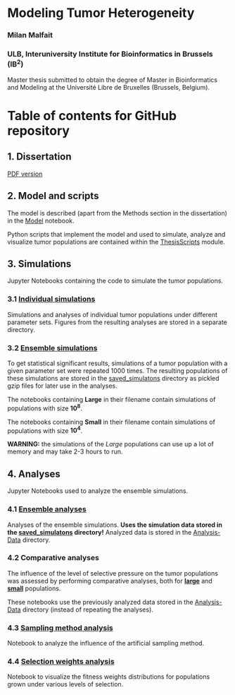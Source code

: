# Modeling Tumor Heterogeneity 
### Milan Malfait
### ULB, Interuniversity Institute for Bioinformatics in Brussels (IB<sup>2</sup>)
Master thesis submitted to obtain the degree of Master in Bioinformatics and Modeling at the Université Libre de Bruxelles (Brussels, Belgium).

# Table of contents for GitHub repository

## 1. Dissertation
[PDF version](https://github.com/milanmlft/Master-Thesis/blob/master/Thesis_Milan_Malfait_FINAL.pdf)


## 2. Model and scripts
The model is described (apart from the Methods section in the dissertation) in the [Model](https://github.com/milanmlft/Master-Thesis/blob/master/Model.ipynb) notebook.

Python scripts that implement the model and used to simulate, analyze and visualize tumor populations are contained within the [ThesisScripts](https://github.com/milanmlft/Master-Thesis/tree/master/ThesisScripts) module.


## 3. Simulations
Jupyter Notebooks containing the code to simulate the tumor populations.

### 3.1 [Individual simulations](https://github.com/milanmlft/Master-Thesis/tree/master/Simulations/Individual-simulations)
Simulations and analyses of individual tumor populations under different parameter sets. Figures from the resulting analyses are stored in a separate directory.

### 3.2 [Ensemble simulations](https://github.com/milanmlft/Master-Thesis/tree/master/Simulations/Ensemble-simulations)
To get statistical significant results, simulations of a tumor population with a given parameter set were repeated 1000 times. The resulting populations of these simulations are stored in the [saved_simulatons](https://github.com/milanmlft/Master-Thesis/tree/master/Simulations/Ensemble-simulations/saved_simulations) directory as pickled gzip files for later use in the analyses.

The notebooks containing **Large** in their filename contain simulations of populations with size **10<sup>8</sup>**.

The notebooks containing **Small** in their filename contain simulations of populations with size **10<sup>4</sup>**.

**WARNING:** the simulations of the *Large* populations can use up a lot of memory and may take 2-3 hours to run.


## 4. Analyses
Jupyter Notebooks used to analyze the ensemble simulations.

### 4.1 [Ensemble analyses](https://github.com/milanmlft/Master-Thesis/tree/master/Analyses/Ensemble-analyses)
Analyses of the ensemble simulations. **Uses the simulation data stored in the [saved_simulatons](https://github.com/milanmlft/Master-Thesis/tree/master/Simulations/Ensemble-simulations/saved_simulations) directory!** Analyzed data is stored in the [Analysis-Data](https://github.com/milanmlft/Master-Thesis/tree/master/Analyses/Analysis-Data) directory.

### 4.2 Comparative analyses
The influence of the level of selective pressure on the tumor populations was assessed by performing comparative analyses, both for **[large](https://github.com/milanmlft/Master-Thesis/blob/master/Analyses/Comparative_analysis-Large.ipynb)** and **[small](https://github.com/milanmlft/Master-Thesis/blob/master/Analyses/Comparative_analysis-Small.ipynb)** populations.

These notebooks use the previously analyzed data stored in the [Analysis-Data](https://github.com/milanmlft/Master-Thesis/tree/master/Analyses/Analysis-Data) directory (instead of repeating the analyses).

### 4.3 [Sampling method analysis](https://github.com/milanmlft/Master-Thesis/blob/master/Analyses/Sampling_method-analysis.ipynb)
Notebook to analyze the influence of the artificial sampling method.

### 4.4 [Selection weights analysis](https://github.com/milanmlft/Master-Thesis/blob/master/Analyses/Selection_weights-analysis.ipynb)
Notebook to visualize the fitness weights distributions for populations grown under various levels of selection. 
